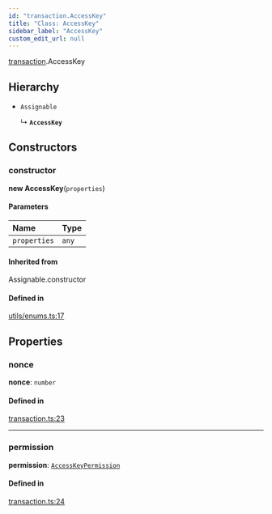 ```yaml
---
id: "transaction.AccessKey"
title: "Class: AccessKey"
sidebar_label: "AccessKey"
custom_edit_url: null
---
```


[transaction](../modules/transaction.md).AccessKey

## Hierarchy

- `Assignable`

  ↳ **`AccessKey`**

## Constructors

### constructor

**new AccessKey**(`properties`)

#### Parameters

| Name | Type |
| :------ | :------ |
| `properties` | `any` |

#### Inherited from

Assignable.constructor

#### Defined in

[utils/enums.ts:17](https://github.com/maxhr/near--near-api-js/blob/81563440/packages/near-api-js/src/utils/enums.ts#L17)

## Properties

### nonce

 **nonce**: `number`

#### Defined in

[transaction.ts:23](https://github.com/maxhr/near--near-api-js/blob/81563440/packages/near-api-js/src/transaction.ts#L23)

___

### permission

 **permission**: [`AccessKeyPermission`](transaction.AccessKeyPermission.md)

#### Defined in

[transaction.ts:24](https://github.com/maxhr/near--near-api-js/blob/81563440/packages/near-api-js/src/transaction.ts#L24)
